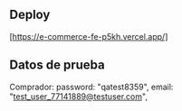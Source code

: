 ## Deploy

[https://e-commerce-fe-p5kh.vercel.app/]

## Datos de prueba

Comprador:
password: "qatest8359",
email: "test_user_77141889@testuser.com",
